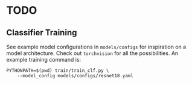 # TODO

## Classifier Training
See example model configurations in `models/configs` for inspiration on a model architecture. Check out `torchvision` for
all the possibilities. An example training command is:
```
PYTHONPATH=$(pwd) train/train_clf.py \
    --model_config models/configs/resnet18.yaml 
```